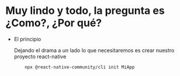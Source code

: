 # Muy lindo y todo, la pregunta es ¿Como?, ¿Por qué?

- El principio

    Dejando el drama a un lado lo que necesitaremos es crear nuestro proyecto react-native
    ```bash
        npx @react-native-community/cli init MiApp
    ```